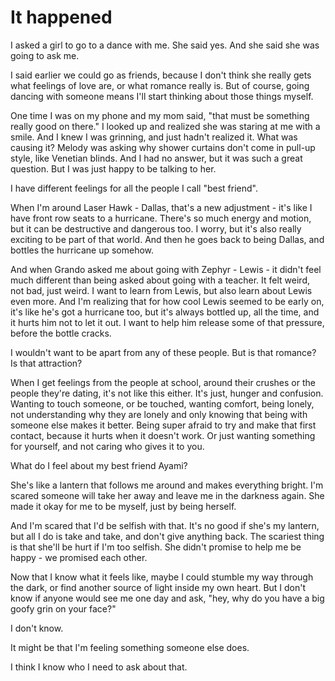 <!-- TITLE: On Dancing -->
<!-- SUBTITLE: The question, the prom, and the self -->

# It happened
I asked a girl to go to a dance with me. She said yes. And she said she was going to ask me.

I said earlier we could go as friends, because I don't think she really gets what feelings of love are, or what romance really is. But of course, going dancing with someone means I'll start thinking about those things myself.

One time I was on my phone and my mom said, "that must be something really good on there." I looked up and realized she was staring at me with a smile. And I knew I was grinning, and just hadn't realized it. What was causing it? Melody was asking why shower curtains don't come in pull-up style, like Venetian blinds. And I had no answer, but it was such a great question. But I was just happy to be talking to her.

I have different feelings for all the people I call "best friend".

When I'm around Laser Hawk - Dallas, that's a new adjustment - it's like I have front row seats to a hurricane. There's so much energy and motion, but it can be destructive and dangerous too. I worry, but it's also really exciting to be part of that world. And then he goes back to being Dallas, and bottles the hurricane up somehow.

And when Grando asked me about going with Zephyr - Lewis - it didn't feel much different than being asked about going with a teacher. It felt weird, not bad, just weird. I want to learn from Lewis, but also learn about Lewis even more. And I'm realizing that for how cool Lewis seemed to be early on, it's like he's got a hurricane too, but it's always bottled up, all the time, and it hurts him not to let it out. I want to help him release some of that pressure, before the bottle cracks.

I wouldn't want to be apart from any of these people. But is that romance? Is that attraction?

When I get feelings from the people at school, around their crushes or the people they're dating, it's not like this either. It's just, hunger and confusion. Wanting to touch someone, or be touched, wanting comfort, being lonely, not understanding why they are lonely and only knowing that being with someone else makes it better. Being super afraid to try and make that first contact, because it hurts when it doesn't work. Or just wanting something for yourself, and not caring who gives it to you.

What do I feel about my best friend Ayami?

She's like a lantern that follows me around and makes everything bright. I'm scared someone will take her away and leave me in the darkness again. She made it okay for me to be myself, just by being herself.

And I'm scared that I'd be selfish with that. It's no good if she's my lantern, but all I do is take and take, and don't give anything back. The scariest thing is that she'll be hurt if I'm too selfish. She didn't promise to help me be happy - we promised each other.

Now that I know what it feels like, maybe I could stumble my way through the dark, or find another source of light inside my own heart. But I don't know if anyone would see me one day and ask, "hey, why do you have a big goofy grin on your face?"

I don't know.

It might be that I'm feeling something someone else does.

I think I know who I need to ask about that.